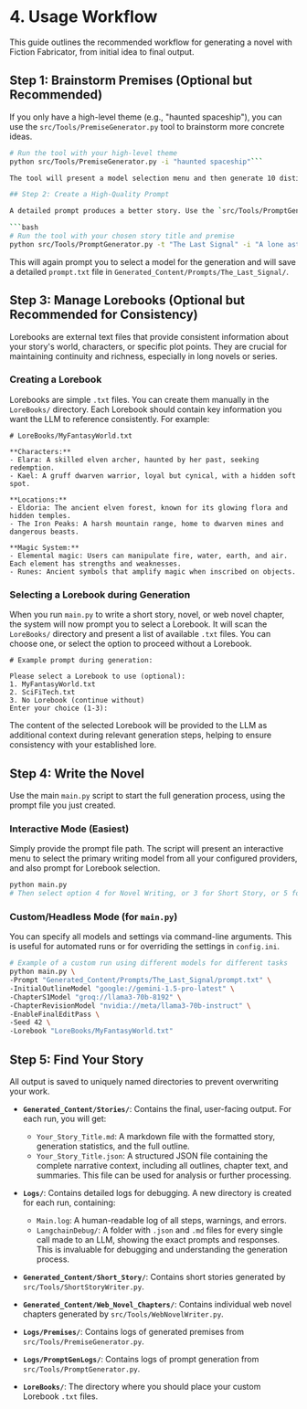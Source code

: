 # 4. Usage Workflow

This guide outlines the recommended workflow for generating a novel with Fiction Fabricator, from initial idea to final output.

## Step 1: Brainstorm Premises (Optional but Recommended)

If you only have a high-level theme (e.g., "haunted spaceship"), you can use the `src/Tools/PremiseGenerator.py` tool to brainstorm more concrete ideas.

````bash
# Run the tool with your high-level theme
python src/Tools/PremiseGenerator.py -i "haunted spaceship"```

The tool will present a model selection menu and then generate 10 distinct premises based on your theme. The output is saved to a timestamped file in the `Logs/Premises/` directory. You can use any of these premises as input for the next step.

## Step 2: Create a High-Quality Prompt

A detailed prompt produces a better story. Use the `src/Tools/PromptGenerator.py` tool to expand a simple idea or one of the premises from the previous step into a rich, detailed prompt suitable for the main application.

```bash
# Run the tool with your chosen story title and premise
python src/Tools/PromptGenerator.py -t "The Last Signal" -i "A lone astronaut on Mars discovers a strange, repeating signal from a polar ice cap, but her mission command on Earth insists it's just a malfunction."
````

This will again prompt you to select a model for the generation and will save a detailed `prompt.txt` file in `Generated_Content/Prompts/The_Last_Signal/`.

## Step 3: Manage Lorebooks (Optional but Recommended for Consistency)

Lorebooks are external text files that provide consistent information about your story's world, characters, or specific plot points. They are crucial for maintaining continuity and richness, especially in long novels or series.

### Creating a Lorebook

Lorebooks are simple `.txt` files. You can create them manually in the `LoreBooks/` directory. Each Lorebook should contain key information you want the LLM to reference consistently. For example:

```
# LoreBooks/MyFantasyWorld.txt

**Characters:**
- Elara: A skilled elven archer, haunted by her past, seeking redemption.
- Kael: A gruff dwarven warrior, loyal but cynical, with a hidden soft spot.

**Locations:**
- Eldoria: The ancient elven forest, known for its glowing flora and hidden temples.
- The Iron Peaks: A harsh mountain range, home to dwarven mines and dangerous beasts.

**Magic System:**
- Elemental magic: Users can manipulate fire, water, earth, and air. Each element has strengths and weaknesses.
- Runes: Ancient symbols that amplify magic when inscribed on objects.
```

### Selecting a Lorebook during Generation

When you run `main.py` to write a short story, novel, or web novel chapter, the system will now prompt you to select a Lorebook. It will scan the `LoreBooks/` directory and present a list of available `.txt` files. You can choose one, or select the option to proceed without a Lorebook.

```
# Example prompt during generation:

Please select a Lorebook to use (optional):
1. MyFantasyWorld.txt
2. SciFiTech.txt
3. No Lorebook (continue without)
Enter your choice (1-3): 
```

The content of the selected Lorebook will be provided to the LLM as additional context during relevant generation steps, helping to ensure consistency with your established lore.

## Step 4: Write the Novel

Use the main `main.py` script to start the full generation process, using the prompt file you just created.

### Interactive Mode (Easiest)

Simply provide the prompt file path. The script will present an interactive menu to select the primary writing model from all your configured providers, and also prompt for Lorebook selection.

```bash
python main.py
# Then select option 4 for Novel Writing, or 3 for Short Story, or 5 for Web Novel Chapter.
```

### Custom/Headless Mode (for `main.py`)

You can specify all models and settings via command-line arguments. This is useful for automated runs or for overriding the settings in `config.ini`.

```bash
# Example of a custom run using different models for different tasks
python main.py \
-Prompt "Generated_Content/Prompts/The_Last_Signal/prompt.txt" \
-InitialOutlineModel "google://gemini-1.5-pro-latest" \
-ChapterS1Model "groq://llama3-70b-8192" \
-ChapterRevisionModel "nvidia://meta/llama3-70b-instruct" \
-EnableFinalEditPass \
-Seed 42 \
-Lorebook "LoreBooks/MyFantasyWorld.txt"
```

## Step 5: Find Your Story

All output is saved to uniquely named directories to prevent overwriting your work.

- **`Generated_Content/Stories/`**: Contains the final, user-facing output. For each run, you will get:

  - `Your_Story_Title.md`: A markdown file with the formatted story, generation statistics, and the full outline.
  - `Your_Story_Title.json`: A structured JSON file containing the complete narrative context, including all outlines, chapter text, and summaries. This file can be used for analysis or further processing.

- **`Logs/`**: Contains detailed logs for debugging. A new directory is created for each run, containing:
  - `Main.log`: A human-readable log of all steps, warnings, and errors.
  - `LangchainDebug/`: A folder with `.json` and `.md` files for every single call made to an LLM, showing the exact prompts and responses. This is invaluable for debugging and understanding the generation process.

- **`Generated_Content/Short_Story/`**: Contains short stories generated by `src/Tools/ShortStoryWriter.py`.
- **`Generated_Content/Web_Novel_Chapters/`**: Contains individual web novel chapters generated by `src/Tools/WebNovelWriter.py`.
- **`Logs/Premises/`**: Contains logs of generated premises from `src/Tools/PremiseGenerator.py`.
- **`Logs/PromptGenLogs/`**: Contains logs of prompt generation from `src/Tools/PromptGenerator.py`.
- **`LoreBooks/`**: The directory where you should place your custom Lorebook `.txt` files.
